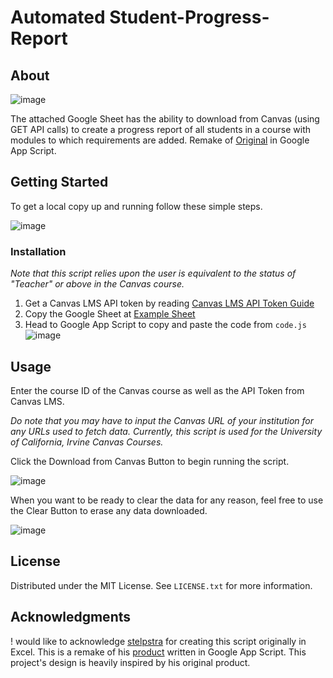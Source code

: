 <a name="readme-top"></a>
# Automated Student-Progress-Report

<!-- ABOUT THE PROJECT -->
## About

![image](https://github.com/DeveshKrishan/Student-Progress-Report/assets/91798447/dd832a78-50dd-4239-95c5-4b30e177f8d0)

The attached Google Sheet has the ability to download from Canvas (using GET API calls) to create a progress report of all students in a course with modules to which requirements are added. Remake of [Original](https://community.canvaslms.com/t5/Higher-Ed-Canvas-Users/Automated-progress-report-of-students-in-modules/ba-p/262284) in Google App Script.

<!-- GETTING STARTED -->
## Getting Started

To get a local copy up and running follow these simple steps.

![image](https://github.com/DeveshKrishan/Student-Progress-Report/assets/91798447/38ccbfcd-e626-4c9a-a912-e707be3fda36)

### Installation

_Note that this script relies upon the user is equivalent to the status of "Teacher" or above in the Canvas course._

1. Get a Canvas LMS API token by reading [Canvas LMS API Token Guide](https://community.canvaslms.com/t5/Admin-Guide/How-do-I-manage-API-access-tokens-as-an-admin/ta-p/89)
2. Copy the Google Sheet at [Example Sheet](https://docs.google.com/spreadsheets/d/1tzie8Ug5sHbygXiACGCmvYNAkXNHsp_OPe9x0ufpDP0/edit?usp=sharing)
3. Head to Google App Script to copy and paste the code from `code.js`
![image](https://github.com/DeveshKrishan/Student-Progress-Report/assets/91798447/c2ecef75-df42-46e8-82e8-42d972e0adda)


<!-- USAGE EXAMPLES -->
## Usage

Enter the course ID of the Canvas course as well as the API Token from Canvas LMS.

_Do note that you may have to input the Canvas URL of your institution for any URLs used to fetch data. Currently, this script is used for the University of California, Irvine Canvas Courses._

Click the Download from Canvas Button to begin running the script. 

![image](https://github.com/DeveshKrishan/Student-Progress-Report/assets/91798447/9dc4b9c2-dff4-4583-9017-ba9b196c7aad)

When you want to be ready to clear the data for any reason, feel free to use the Clear Button to erase any data downloaded. 

![image](https://github.com/DeveshKrishan/Student-Progress-Report/assets/91798447/b8322ff2-8c6d-45b0-80a2-0e26efd96fd7)


<!-- LICENSE -->
## License

Distributed under the MIT License. See `LICENSE.txt` for more information.


<!-- ACKNOWLEDGMENTS -->
## Acknowledgments

! would like to acknowledge [stelpstra](https://community.canvaslms.com/t5/user/viewprofilepage/user-id/105030) for creating this script originally in Excel. This is a remake of his [product](https://community.canvaslms.com/t5/Higher-Ed-Canvas-Users/Automated-progress-report-of-students-in-modules/ba-p/262284) written in Google App Script. This project's design is heavily inspired by his original product. 


